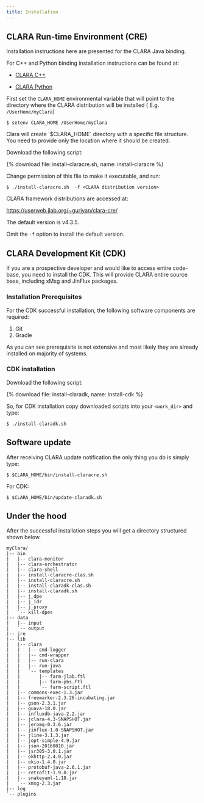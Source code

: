 ```yaml
---
title: Installation
---
```


## CLARA Run-time Environment (CRE)

<div class="admonition warning" markdown="1">
Installation instructions here are presented for the CLARA Java binding.

For C++ and Python binding installation instructions can be found at:

- [CLARA C++](https://github.com/JeffersonLab/clara-cpp)

- [CLARA Python](https://github.com/JeffersonLab/clara-python)
</div>

First set the `CLARA_HOME` environmental variable that will point
to the directory where the CLARA distribution will be installed
( E.g. `/UserHome/myClara`)

```
$ setenv CLARA_HOME /UserHome/myClara
```

<div class="admonition info" markdown="1">
Clara will create `$CLARA_HOME` directory with a specific file structure.
You need to provide only the location where it should be created.
</div>

Download the following script:

{% download file: install-claracre.sh, name: install-claracre %}

Change permission of this file to make it executable, and run:

```
$ ./install-claracre.sh  -f <CLARA distribution version>
```

CLARA framework distributions are accessed at:

<https://userweb.jlab.org/~gurjyan/clara-cre/>

<div class="admonition note" markdown="1">
The default version is v4.3.5.

Omit the `-f` option to install the default version.
</div>

## CLARA Development Kit (CDK)

If you are a prospective developer and would like to access entire code-base, you need to install the CDK.
This will provide CLARA entire source base, including xMsg and JinFlux packages.

### Installation Prerequisites

For the CDK successful installation,
the following software components are required:

1.  Git
2.  Gradle

As you can see prerequisite is not extensive
and most likely they are already installed on majority of systems.

### CDK installation

Download the following script:

{% download file: install-claradk, name: install-cdk %}

So, for CDK installation copy downloaded scripts into your `<work_dir>` and type:

```
$ ./install-claradk.sh
```

## Software update

After receiving CLARA update notification
the only thing you do is simply type:

```
$ $CLARA_HOME/bin/install-claracre.sh
```

For CDK:

```
$ $CLARA_HOME/bin/update-claradk.sh
```

## Under the hood

After the successful installation steps you will get a directory structured
shown below.

```
myClara/
|-- bin
|   |-- clara-monitor
|   |-- clara-orchestrator
|   |-- clara-shell
|   |-- install-claracre-clas.sh
|   |-- install-claracre.sh
|   |-- install-claradk-clas.sh
|   |-- install-claradk.sh
|   |-- j_dpe
|   |-- j_idr
|   |-- j_proxy
|   `-- kill-dpes
|-- data
|   |-- input
|   `-- output
|-- jre
|-- lib
|   |-- clara
|   |   |-- cmd-logger
|   |   |-- cmd-wrapper
|   |   |-- run-clara
|   |   |-- run-java
|   |   `-- templates
|   |       |-- farm-jlab.ftl
|   |       |-- farm-pbs.ftl
|   |       `-- farm-script.ftl
|   |-- commons-exec-1.3.jar
|   |-- freemarker-2.3.26-incubating.jar
|   |-- gson-2.3.1.jar
|   |-- guava-18.0.jar
|   |-- influxdb-java-2.2.jar
|   |-- jclara-4.3-SNAPSHOT.jar
|   |-- jeromq-0.3.6.jar
|   |-- jinflux-1.0-SNAPSHOT.jar
|   |-- jline-3.1.3.jar
|   |-- jopt-simple-4.9.jar
|   |-- json-20160810.jar
|   |-- jsr305-3.0.1.jar
|   |-- okhttp-2.4.0.jar
|   |-- okio-1.4.0.jar
|   |-- protobuf-java-2.6.1.jar
|   |-- retrofit-1.9.0.jar
|   |-- snakeyaml-1.18.jar
|   `-- xmsg-2.3.jar
|-- log
`-- plugins
```
